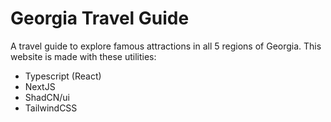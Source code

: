 # Georgia Travel Guide
A travel guide to explore famous attractions in all 5 regions of Georgia. This website is made with these utilities:
- Typescript (React)
- NextJS
- ShadCN/ui
- TailwindCSS
